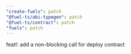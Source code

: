 ```yaml
---
"create-fuels": patch
"@fuel-ts/abi-typegen": patch
"@fuel-ts/contract": patch
"fuels": patch
---
```


feat!: add a non-blocking call for deploy contract
